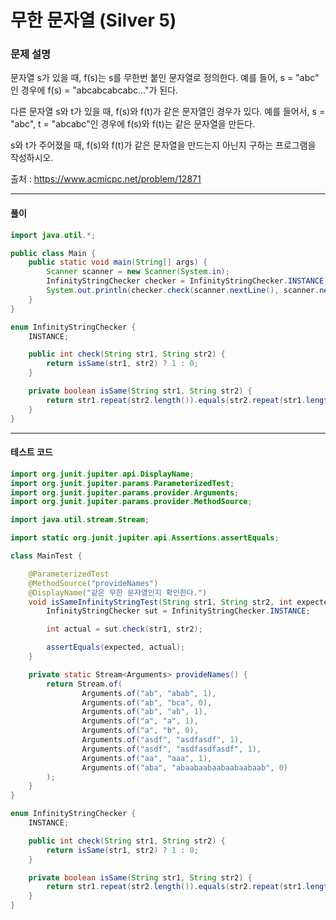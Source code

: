 # 무한 문자열 (Silver 5)

### 문제 설명

문자열 s가 있을 때, f(s)는 s를 무한번 붙인 문자열로 정의한다. 예를 들어, s = "abc" 인 경우에 f(s) = "abcabcabcabc..."가 된다.

다른 문자열 s와 t가 있을 때, f(s)와 f(t)가 같은 문자열인 경우가 있다. 예를 들어서, s = "abc", t = "abcabc"인 경우에 f(s)와 f(t)는 같은 문자열을 만든다.

s와 t가 주어졌을 때, f(s)와 f(t)가 같은 문자열을 만드는지 아닌지 구하는 프로그램을 작성하시오.

출처 : https://www.acmicpc.net/problem/12871

---

#### 풀이
~~~java
import java.util.*;

public class Main {
    public static void main(String[] args) {
        Scanner scanner = new Scanner(System.in);
        InfinityStringChecker checker = InfinityStringChecker.INSTANCE;
        System.out.println(checker.check(scanner.nextLine(), scanner.nextLine()));
    }
}

enum InfinityStringChecker {
    INSTANCE;

    public int check(String str1, String str2) {
        return isSame(str1, str2) ? 1 : 0;
    }

    private boolean isSame(String str1, String str2) {
        return str1.repeat(str2.length()).equals(str2.repeat(str1.length()));
    }
}
~~~

---

#### 테스트 코드
~~~java
import org.junit.jupiter.api.DisplayName;
import org.junit.jupiter.params.ParameterizedTest;
import org.junit.jupiter.params.provider.Arguments;
import org.junit.jupiter.params.provider.MethodSource;

import java.util.stream.Stream;

import static org.junit.jupiter.api.Assertions.assertEquals;

class MainTest {

    @ParameterizedTest
    @MethodSource("provideNames")
    @DisplayName("같은 무한 문자열인지 확인한다.")
    void isSameInfinityStringTest(String str1, String str2, int expected) {
        InfinityStringChecker sut = InfinityStringChecker.INSTANCE;

        int actual = sut.check(str1, str2);

        assertEquals(expected, actual);
    }

    private static Stream<Arguments> provideNames() {
        return Stream.of(
                Arguments.of("ab", "abab", 1),
                Arguments.of("ab", "bca", 0),
                Arguments.of("ab", "ab", 1),
                Arguments.of("a", "a", 1),
                Arguments.of("a", "b", 0),
                Arguments.of("asdf", "asdfasdf", 1),
                Arguments.of("asdf", "asdfasdfasdf", 1),
                Arguments.of("aa", "aaa", 1),
                Arguments.of("aba", "abaabaabaabaabaabaab", 0)
        );
    }
}

enum InfinityStringChecker {
    INSTANCE;

    public int check(String str1, String str2) {
        return isSame(str1, str2) ? 1 : 0;
    }

    private boolean isSame(String str1, String str2) {
        return str1.repeat(str2.length()).equals(str2.repeat(str1.length()));
    }
}
~~~
